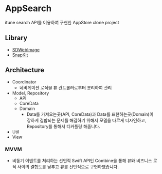# AppSearch

itune search API를 이용하여 구현한 AppStore clone project

## Library

- [SDWebImage](https://github.com/SDWebImage/SDWebImage)
- [SnapKit](https://github.com/SnapKit/SnapKit)

## Architecture

- Coordinator
  - 네비게이션 로직을 뷰 컨트롤러로부터 분리하여 관리
- Model, Repository
  - API
  - CoreData
  - Domain
    - Data를 가져오는곳(API, CoreData)과 Data를 표현하는곳(Domain)이 강하게 결합되는 문제를 해결하기 위해서 모델을 다르게 디자인하고, Repository를 통해서 디커플링 해줍니다.
- Util
- View

### MVVM

- 비동기 이벤트를 처리하는 선언적 Swift API인 Combine을 통해 뷰와 비즈니스 로직 사이의 결합도를 낮추고 뷰를 선언적으로 구현하였습니다.
